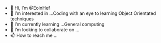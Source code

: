 - 👋 Hi, I’m @EoinHef
- 👀 I’m interested in ...Coding with an eye to learning Object Orientated techniques
- 🌱 I’m currently learning ...General computing
- 💞️ I’m looking to collaborate on ...
- 📫 How to reach me ...

<!---
EoinHef/EoinHef is a ✨ special ✨ repository because its `README.md` (this file) appears on your GitHub profile.
You can click the Preview link to take a look at your changes.
--->

